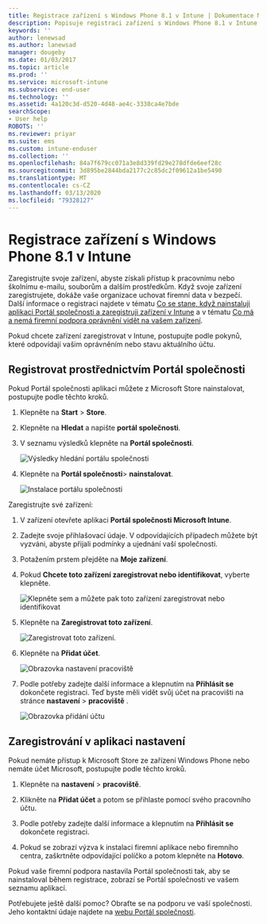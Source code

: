 ```yaml
---
title: Registrace zařízení s Windows Phone 8.1 v Intune | Dokumentace Microsoftu
description: Popisuje registraci zařízení s Windows Phone 8.1 v Intune.
keywords: ''
author: lenewsad
ms.author: lanewsad
manager: dougeby
ms.date: 01/03/2017
ms.topic: article
ms.prod: ''
ms.service: microsoft-intune
ms.subservice: end-user
ms.technology: ''
ms.assetid: 4a120c3d-d520-4d48-ae4c-3338ca4e7bde
searchScope:
- User help
ROBOTS: ''
ms.reviewer: priyar
ms.suite: ems
ms.custom: intune-enduser
ms.collection: ''
ms.openlocfilehash: 84a7f679cc071a3e8d339fd29e278dfde6eef28c
ms.sourcegitcommit: 3d895be2844bda2177c2c85dc2f09612a1be5490
ms.translationtype: MT
ms.contentlocale: cs-CZ
ms.lasthandoff: 03/13/2020
ms.locfileid: "79328127"
---
```

# <a name="enroll-your-windows-phone-81-device-in-intune"></a>Registrace zařízení s Windows Phone 8.1 v Intune  

Zaregistrujte svoje zařízení, abyste získali přístup k pracovnímu nebo školnímu e-mailu, souborům a dalším prostředkům. Když svoje zařízení zaregistrujete, dokáže vaše organizace uchovat firemní data v bezpečí. Další informace o registraci najdete v tématu [Co se stane, když nainstaluji aplikaci Portál společnosti a zaregistruji zařízení v Intune](what-happens-if-you-install-the-company-portal-app-and-enroll-your-device-in-intune-windows.md) a v tématu [Co má a nemá firemní podpora oprávnění vidět na vašem zařízení](what-info-can-your-company-see-when-you-enroll-your-device-in-intune.md).  

Pokud chcete zařízení zaregistrovat v Intune, postupujte podle pokynů, které odpovídají vašim oprávněním nebo stavu aktuálního účtu.

## <a name="enroll-through-company-portal"></a>Registrovat prostřednictvím Portál společnosti  
Pokud Portál společnosti aplikaci můžete z Microsoft Store nainstalovat, postupujte podle těchto kroků. 

1. Klepněte na **Start** > **Store**.  

2. Klepněte na **Hledat** a napište **portál společnosti**.  

3. V seznamu výsledků klepněte na **Portál společnosti**.  


    ![Výsledky hledání portálu společnosti](./media/WP81-1-CP-search-store-v2.png)  

4. Klepněte na **Portál společnosti**&gt; **nainstalovat**.  


    ![Instalace portálu společnosti](./media/WP81-2-CP-install-v2.png)  

Zaregistrujte své zařízení:  

1. V zařízení otevřete aplikaci **Portál společnosti Microsoft Intune**.  


2. Zadejte svoje přihlašovací údaje. V odpovídajících případech můžete být vyzváni, abyste přijali podmínky a ujednání vaší společnosti.  

3. Potažením prstem přejděte na **Moje zařízení**.  

4. Pokud **Chcete toto zařízení zaregistrovat nebo identifikovat**, vyberte klepněte.  


    ![Klepněte sem a můžete pak toto zařízení zaregistrovat nebo identifikovat](./media/WP81-enroll-1-swipe-my-devices.png)  

5. Klepněte na **Zaregistrovat toto zařízení**.  


    ![Zaregistrovat toto zařízení.](./media/WP81-enroll-2-enroll-this-device.png)  

6. Klepněte na **Přidat účet**.  


    ![Obrazovka nastavení pracoviště](./media/WP81-enroll-3-workplace-add-acct.png)  

7. Podle potřeby zadejte další informace a klepnutím na **Přihlásit se** dokončete registraci. Teď byste měli vidět svůj účet na pracovišti na stránce **nastavení** &gt; **pracoviště** .  


    ![Obrazovka přidání účtu](./media/WP81-enroll-4-account-added.png)  

## <a name="enroll-through-settings-app"></a>Zaregistrování v aplikaci nastavení  
Pokud nemáte přístup k Microsoft Store ze zařízení Windows Phone nebo nemáte účet Microsoft, postupujte podle těchto kroků.

1. Klepněte na **nastavení** &gt; **pracoviště**.  

2. Klikněte na **Přidat účet** a potom se přihlaste pomocí svého pracovního účtu.  

3. Podle potřeby zadejte další informace a klepnutím na **Přihlásit se** dokončete registraci.  

4. Pokud se zobrazí výzva k instalaci firemní aplikace nebo firemního centra, zaškrtněte odpovídající políčko a potom klepněte na **Hotovo**.  

Pokud vaše firemní podpora nastavila Portál společnosti tak, aby se nainstaloval během registrace, zobrazí se Portál společnosti ve vašem seznamu aplikací.  

Potřebujete ještě další pomoc? Obraťte se na podporu ve vaší společnosti. Jeho kontaktní údaje najdete na [webu Portál společnosti](https://go.microsoft.com/fwlink/?linkid=2010980).
